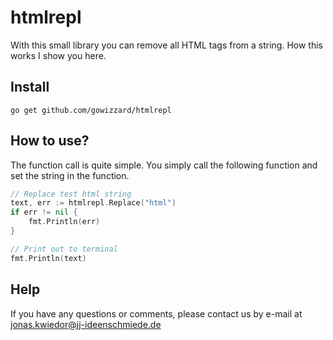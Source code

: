 # htmlrepl

With this small library you can remove all HTML tags from a string. How this works I show you here.

## Install

```console
go get github.com/gowizzard/htmlrepl
```

## How to use?

The function call is quite simple. You simply call the following function and set the string in the function.

```go
// Replace test html string
text, err := htmlrepl.Replace("html")
if err != nil {
	fmt.Println(err)
}

// Print out to terminal
fmt.Println(text)
```

## Help
If you have any questions or comments, please contact us by e-mail at [jonas.kwiedor@jj-ideenschmiede.de](mailto:jonas.kwiedor@jj-ideenschmiede.de)